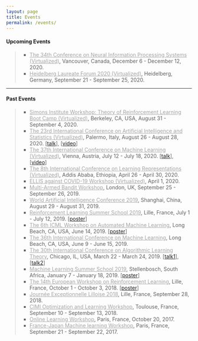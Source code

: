 ```yaml
---
layout: page
title: Events
permalink: /events/
---
```


<h4><B>Upcoming Events</B></h4>

<blockquote>
<ul style="list-style-type:square">
  <li><a href="" style="color:#A4A4A4">The 34th Conference on Neural Information Processing Systems (Virtualized)</a>, Vancouver, Canada, December 6 - December 12, 2020.</li>
  <li><a href="https://www.heidelberg-laureate-forum.org/" style="color:#A4A4A4">Heidelberg Laureate Forum 2020 (Virtualized)</a>, Heidelberg, Germany, September 21 - September 25, 2020.</li>
</ul>
</blockquote>

<hr />

<h4><B>Past Events</B></h4>

<blockquote>
<ul style="list-style-type:square">
  <li><a href="https://simons.berkeley.edu/workshops/rl-2020-bc" style="color:#A4A4A4">Simons Institute Workshop: Theory of Reinforcement Learning Boot Camp (Virtualized)</a>, Berkeley, CA, USA, August 31 - September 4, 2020.</li>
  <li><a href="https://www.aistats.org/" style="color:#A4A4A4">The 23rd International Conference on Artificial Intelligence and Statistics (Virtualized)</a>, Palermo, Italy, August 26 - August 28, 2020. [<a href="/static/documents/aistats2020_talk.pdf">talk</a>], [<a href="https://aistats2020.net/poster_622.html">video</a>]</li>
  <li><a href="https://icml.cc/" style="color:#A4A4A4">The 37th International Conference on Machine Learning (Virtualized)</a>, Vienna, Austria, July 12 - July 18, 2020. [<a href="/static/documents/icml2020_talk.pdf">talk</a>], [<a href="https://icml.cc/virtual/2020/poster/6506">video</a>]</li>
  <li><a href="https://iclr.cc/" style="color:#A4A4A4">The 8th International Conference on Learning Representations (Virtualized)</a>, Addis Ababa, Ethiopia, April 26 - April 30, 2020.</li>
  <li><a href="https://ellis.eu/en/news/online-workshop-on-covid19-ellis-on-april-1st" style="color:#A4A4A4">ELLIS against COVID-19 Workshop (Virtualized)</a>, April 1, 2020.</li>
  <li><a href="https://grunewalder.blog/workshop-on-multi-armed-bandits-2019/" style="color:#A4A4A4">Multi-Armed Bandit Workshop</a>, London, UK, September 25 - September 26, 2019.</li>
  <li><a href="http://www.worldaic.com.cn/portal/index.html" style="color:#A4A4A4">World Artificial Intelligence Conference 2019</a>, Shanghai, China, August 29 - August 31, 2019.</li>
  <li><a href="https://rlss.inria.fr/" style="color:#A4A4A4">Reinforcement Learning Summer School 2019</a>, Lille, France, July 1 - July 12, 2019. [<a href="/static/documents/rlss2019_poster.pdf">poster</a>]</li>
  <li><a href="https://sites.google.com/view/automl2019icml/" style="color:#A4A4A4">The 6th ICML Workshop on Automated Machine Learning</a>, Long Beach, CA, USA, June 14, 2019. [<a href="/static/documents/shang2019dttts_poster.pdf">poster</a>]</li>
  <li><a href="https://icml.cc/" style="color:#A4A4A4">The 36th International Conference on Machine Learning</a>, Long Beach, CA, USA, June 9 - June 15, 2019.</li>
  <li><a href="http://alt2019.algorithmiclearningtheory.org/" style="color:#A4A4A4">The 30th International Conference on Algorithmic Learning Theory</a>, Chicago, IL, USA, March 22 - March 24, 2019. [<a href="/static/documents/alt2019_talk_1.pdf">talk1</a>], [<a href="/static/documents/alt2019_talk_2.pdf">talk2</a>]</li>
  <li><a href="https://mlssafrica.com/" style="color:#A4A4A4">Machine Learning Summer School 2019</a>, Stellenbosch, South Africa, January 7 - January 18, 2019. [<a href="/static/documents/shang2018adaptive_poster.pdf">poster</a>]</li>
  <li><a href="https://ewrl.wordpress.com/ewrl14-2018/" style="color:#A4A4A4">The 14th European Workshop on Reinforcement Learning</a>, Lille, France, October 1 - October 3, 2018. [<a href="/static/documents/shang2018adaptive_poster.pdf">poster</a>]</li>
  <li><a href="https://jel2018.sciencesconf.org/" style="color:#A4A4A4">Journée Exceptionnelle Lilloise 2018</a>, Lille, France, September 28, 2018.</li>
  <li><a href="http://www.cimi.univ-toulouse.fr/optimisation/en/workshop-optimization-and-machine-learning/" style="color:#A4A4A4">CIMI Optimization and Learning Workshop</a>, Toulouse, France, September 10 - September 13, 2018.</li>
  <li><a href="" style="color:#A4A4A4">Online Learning Workshop</a>, Paris, France, October 20, 2017.</li>
  <li><a href="http://fjml.marcocuturi.net/" style="color:#A4A4A4">France-Japan Machine learning Workshop</a>, Paris, France, September 21 - September 22, 2017.</li>
</ul>
</blockquote>
